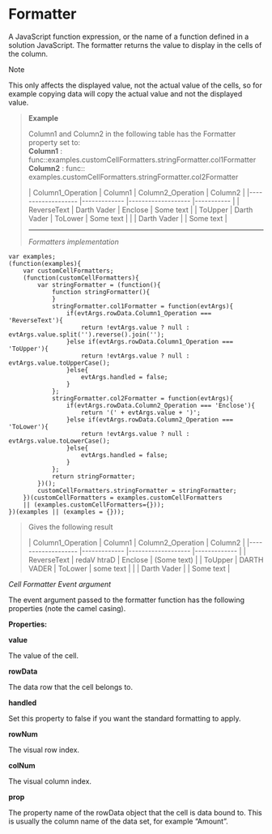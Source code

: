
# Formatter


A JavaScript function expression, or the name of a function defined in a solution JavaScript. The formatter returns the value to display in the cells of the column. 

> [!NOTE]
> This only affects the displayed value, not the actual value of the cells, so for example copying data will copy the actual value and not the displayed value.


>**Example**
>
>Column1 and Column2 in the following table has the Formatter property set to:  
>**Column1** : func::examples.customCellFormatters.stringFormatter.col1Formatter  
>**Column2** : func:: examples.customCellFormatters.stringFormatter.col2Formatter
>
>
>| Column1_Operation 	| Column1 	| Column2_Operation 	| Column2 	|
|-------------------	|-------------	|-------------------	|-----------	|
| ReverseText 	| Darth Vader 	| Enclose 	| Some text 	|
| ToUpper 	| Darth Vader 	| ToLower 	| Some text 	|
|  	| Darth Vader 	|  	| Some text 	|
>
>___
>
>*Formatters implementation*
>
    var examples;
    (function(examples){
        var customCellFormatters;
        (function(customCellFormatters){
            var stringFormatter = (function(){
                function stringFormatter(){                
                }
                stringFormatter.col1Formatter = function(evtArgs){
                    if(evtArgs.rowData.Column1_Operation === 'ReverseText'){
                        return !evtArgs.value ? null : evtArgs.value.split('').reverse().join('');
                    }else if(evtArgs.rowData.Column1_Operation === 'ToUpper'){
                        return !evtArgs.value ? null : evtArgs.value.toUpperCase();
                    }else{
                        evtArgs.handled = false;
                    }                
                };
                stringFormatter.col2Formatter = function(evtArgs){
                    if(evtArgs.rowData.Column2_Operation === 'Enclose'){				 
                        return '(' + evtArgs.value + ')';
                    }else if(evtArgs.rowData.Column2_Operation === 'ToLower'){
                        return !evtArgs.value ? null : evtArgs.value.toLowerCase();
                    }else{
                        evtArgs.handled = false;
                    }
                };
                return stringFormatter;
            })();
            customCellFormatters.stringFormatter = stringFormatter;
        })(customCellFormatters = examples.customCellFormatters 
        || (examples.customCellFormatters={}));
    })(examples || (examples = {}));
>
>Gives the following result
>
>| Column1_Operation 	| Column1 	| Column2_Operation 	| Column2 	|
|-------------------	|-------------	|-------------------	|-------------	|
| ReverseText 	| redaV htraD 	| Enclose 	| (Some text) 	|
| ToUpper 	| DARTH VADER 	| ToLower 	| some text 	|
|  	| Darth Vader 	|  	| Some text 	|


*Cell Formatter Event argument*

The event argument passed to the formatter function has the following properties (note the camel casing).

**Properties:**

**value**

The value of the cell.

**rowData**

The data row that the cell belongs to.

**handled**

Set this property to false if you want the standard formatting to apply.

**rowNum**

The visual row index.

**colNum**

The visual column index.

**prop**

The property name of the rowData object that the cell is data bound to. This is usually the column name of the data set, for example “Amount”.



